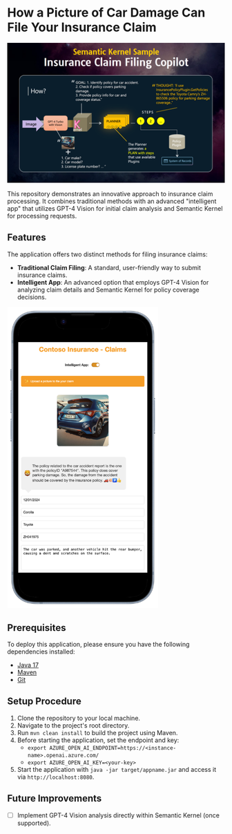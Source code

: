 # How a Picture of Car Damage Can File Your Insurance Claim
<img src="architecture-overview.png?raw=true" width="900px">

This repository demonstrates an innovative approach to insurance claim processing. It combines traditional methods with an advanced "intelligent app" that utilizes GPT-4 Vision for initial claim analysis and Semantic Kernel for processing requests.

## Features
The application offers two distinct methods for filing insurance claims:
- **Traditional Claim Filing**: A standard, user-friendly way to submit insurance claims.
- **Intelligent App**: An advanced option that employs GPT-4 Vision for analyzing claim details and Semantic Kernel for policy coverage decisions.

<img src="screenshot.png?raw=true" width="350px">

## Prerequisites 
To deploy this application, please ensure you have the following dependencies installed:
* [Java 17](https://www.oracle.com/java/technologies/javase/jdk17-archive-downloads.html)
* [Maven](https://maven.apache.org/download.cgi)
* [Git](https://git-scm.com/downloads)

## Setup Procedure
1. Clone the repository to your local machine.
2. Navigate to the project's root directory.
3. Run `mvn clean install` to build the project using Maven.
4. Before starting the application, set the endpoint and key:
    - `export AZURE_OPEN_AI_ENDPOINT=https://<instance-name>.openai.azure.com/`
    - `export AZURE_OPEN_AI_KEY=<your-key>`
5. Start the application with `java -jar target/appname.jar` and access it via `http://localhost:8080`.

## Future Improvements
- [ ] Implement GPT-4 Vision analysis directly within Semantic Kernel (once supported).
